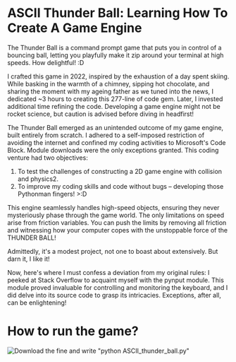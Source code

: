 # ASCII Thunder Ball: Learning How To Create A Game Engine

The Thunder Ball is a command prompt game that puts you in control of a bouncing ball, letting you playfully make it zip around your terminal at high speeds. How delightful! :D

I crafted this game in 2022, inspired by the exhaustion of a day spent skiing. While basking in the warmth of a chimney, sipping hot chocolate, and sharing the moment with my ageing father as we tuned into the news, I dedicated ~3 hours to creating this 277-line of code gem. Later, I invested additional time refining the code. Developing a game engine might not be rocket science, but caution is advised before diving in headfirst!

The Thunder Ball emerged as an unintended outcome of my game engine, built entirely from scratch. I adhered to a self-imposed restriction of avoiding the internet and confined my coding activities to Microsoft's Code Block. Module downloads were the only exceptions granted. This coding venture had two objectives:

1. To test the challenges of constructing a 2D game engine with collision and physics2.
2. To improve my coding skills and code without bugs – developing those Pythonman fingers! >:D

This engine seamlessly handles high-speed objects, ensuring they never mysteriously phase through the game world. The only limitations on speed arise from friction variables. You can push the limits by removing all friction and witnessing how your computer copes with the unstoppable force of the THUNDER BALL!

Admittedly, it's a modest project, not one to boast about extensively. But darn it, I like it!

Now, here's where I must confess a deviation from my original rules: I peeked at Stack Overflow to acquaint myself with the pynput module. This module proved invaluable for controlling and monitoring the keyboard, and I did delve into its source code to grasp its intricacies. Exceptions, after all, can be enlightening!

# How to run the game?
![Download the fine and write "python ASCII_thunder_ball.py"](easy_to_run.gif)
